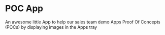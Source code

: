 POC App
=======

An awesome little App to help our sales team demo Apps Proof Of Concepts (POCs) by displaying images in the Apps tray
